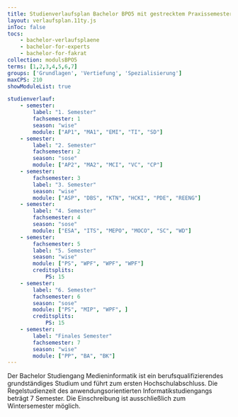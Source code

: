 ```yaml
---
title: Studienverlaufsplan Bachelor BPO5 mit gestrecktem Praxissemester 
layout: verlaufsplan.11ty.js
inToc: false
tocs:
    - bachelor-verlaufsplaene
    - bachelor-for-experts
    - bachelor-for-fakrat
collection: modulsBPO5
terms: [1,2,3,4,5,6,7]
groups: ['Grundlagen', 'Vertiefung', 'Spezialisierung']
maxCPS: 210
showModuleList: true

studienverlauf:
    - semester:
        label: "1. Semester"
        fachsemester: 1
        season: "wise"
        module: ["AP1", "MA1", "EMI", "TI", "SD"]
    - semester:
        label: "2. Semester"
        fachsemester: 2
        season: "sose"
        module: ["AP2", "MA2", "MCI", "VC", "CP"]
    - semester:
        fachsemester: 3
        label: "3. Semester"
        season: "wise"
        module: ["ASP", "DBS", "KTN", "HCKI", "PDE", "REENG"]
    - semester:
        label: "4. Semester"
        fachsemester: 4
        season: "sose"
        module: ["ESA", "ITS", "MEPO", "MOCO", "SC", "WD"]
    - semester:
        fachsemester: 5
        label: "5. Semester"
        season: "wise"
        module: ["PS", "WPF", "WPF", "WPF"]
        creditsplits:
            PS: 15
    - semester:
        label: "6. Semester"
        fachsemester: 6
        season: "sose"
        module: ["PS", "MIP", "WPF", ]
        creditsplits:
            PS: 15          
    - semester:
        label: "Finales Semester"
        fachsemester: 7
        season: "wise"
        module: ["PP", "BA", "BK"]                
---
```


Der Bachelor Studiengang Medieninformatik ist ein berufsqualifizierendes grundständiges Studium und führt zum ersten Hochschulabschluss. Die Regelstudienzeit des anwendungsorientierten Informatikstudiengangs beträgt 7 Semester. Die Einschreibung ist ausschließlich zum Wintersemester möglich.
